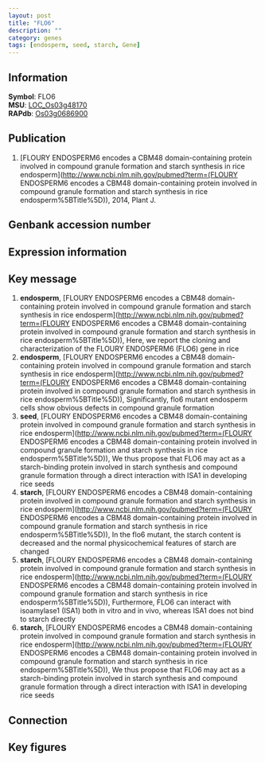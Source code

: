 ```yaml
---
layout: post
title: "FLO6"
description: ""
category: genes
tags: [endosperm, seed, starch, Gene]
---
```


## Information
__Symbol__: FLO6  
__MSU__: [LOC_Os03g48170](http://rice.plantbiology.msu.edu/cgi-bin/ORF_infopage.cgi?orf=LOC_Os03g48170)  
__RAPdb__: [Os03g0686900](http://rapdb.dna.affrc.go.jp/viewer/gbrowse_details/irgsp1?name=Os03g0686900)  

## Publication
1. [FLOURY ENDOSPERM6 encodes a CBM48 domain-containing protein involved in compound granule formation and starch synthesis in rice endosperm](http://www.ncbi.nlm.nih.gov/pubmed?term=(FLOURY ENDOSPERM6 encodes a CBM48 domain-containing protein involved in compound granule formation and starch synthesis in rice endosperm%5BTitle%5D)), 2014, Plant J.

## Genbank accession number

## Expression information

## Key message
1. __endosperm__, [FLOURY ENDOSPERM6 encodes a CBM48 domain-containing protein involved in compound granule formation and starch synthesis in rice endosperm](http://www.ncbi.nlm.nih.gov/pubmed?term=(FLOURY ENDOSPERM6 encodes a CBM48 domain-containing protein involved in compound granule formation and starch synthesis in rice endosperm%5BTitle%5D)),  Here, we report the cloning and characterization of the FLOURY ENDOSPERM6 (FLO6) gene in rice
2. __endosperm__, [FLOURY ENDOSPERM6 encodes a CBM48 domain-containing protein involved in compound granule formation and starch synthesis in rice endosperm](http://www.ncbi.nlm.nih.gov/pubmed?term=(FLOURY ENDOSPERM6 encodes a CBM48 domain-containing protein involved in compound granule formation and starch synthesis in rice endosperm%5BTitle%5D)),  Significantly, flo6 mutant endosperm cells show obvious defects in compound granule formation
3. __seed__, [FLOURY ENDOSPERM6 encodes a CBM48 domain-containing protein involved in compound granule formation and starch synthesis in rice endosperm](http://www.ncbi.nlm.nih.gov/pubmed?term=(FLOURY ENDOSPERM6 encodes a CBM48 domain-containing protein involved in compound granule formation and starch synthesis in rice endosperm%5BTitle%5D)),  We thus propose that FLO6 may act as a starch-binding protein involved in starch synthesis and compound granule formation through a direct interaction with ISA1 in developing rice seeds
4. __starch__, [FLOURY ENDOSPERM6 encodes a CBM48 domain-containing protein involved in compound granule formation and starch synthesis in rice endosperm](http://www.ncbi.nlm.nih.gov/pubmed?term=(FLOURY ENDOSPERM6 encodes a CBM48 domain-containing protein involved in compound granule formation and starch synthesis in rice endosperm%5BTitle%5D)),  In the flo6 mutant, the starch content is decreased and the normal physicochemical features of starch are changed
5. __starch__, [FLOURY ENDOSPERM6 encodes a CBM48 domain-containing protein involved in compound granule formation and starch synthesis in rice endosperm](http://www.ncbi.nlm.nih.gov/pubmed?term=(FLOURY ENDOSPERM6 encodes a CBM48 domain-containing protein involved in compound granule formation and starch synthesis in rice endosperm%5BTitle%5D)),  Furthermore, FLO6 can interact with isoamylase1 (ISA1) both in vitro and in vivo, whereas ISA1 does not bind to starch directly
6. __starch__, [FLOURY ENDOSPERM6 encodes a CBM48 domain-containing protein involved in compound granule formation and starch synthesis in rice endosperm](http://www.ncbi.nlm.nih.gov/pubmed?term=(FLOURY ENDOSPERM6 encodes a CBM48 domain-containing protein involved in compound granule formation and starch synthesis in rice endosperm%5BTitle%5D)),  We thus propose that FLO6 may act as a starch-binding protein involved in starch synthesis and compound granule formation through a direct interaction with ISA1 in developing rice seeds

## Connection

## Key figures


